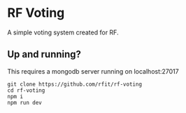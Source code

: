# RF Voting

A simple voting system created for RF.

## Up and running?

This requires a mongodb server running on localhost:27017

```
git clone https://github.com/rfit/rf-voting
cd rf-voting
npm i
npm run dev
```
